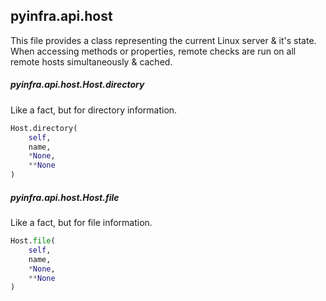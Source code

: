 ## pyinfra.api.host

This file provides a class representing the current Linux server & it's state. When accessing
methods or properties, remote checks are run on all remote hosts simultaneously & cached.

##### pyinfra.api.host.Host.directory

Like a fact, but for directory information.

```py
Host.directory(
    self,
    name,
    *None,
    **None
)
```


##### pyinfra.api.host.Host.file

Like a fact, but for file information.

```py
Host.file(
    self,
    name,
    *None,
    **None
)
```
